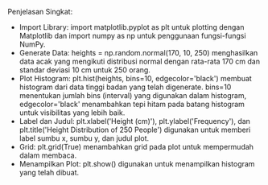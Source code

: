 Penjelasan Singkat:
 - Import Library: import matplotlib.pyplot as plt untuk plotting dengan Matplotlib dan import numpy as np untuk penggunaan fungsi-fungsi NumPy.
 - Generate Data: heights = np.random.normal(170, 10, 250) menghasilkan data acak yang mengikuti distribusi normal dengan rata-rata 170 cm dan standar deviasi 10 cm untuk 250 orang.
 - Plot Histogram: plt.hist(heights, bins=10, edgecolor='black') membuat histogram dari data tinggi badan yang telah digenerate. bins=10 menentukan jumlah bins (interval) yang digunakan dalam histogram, edgecolor='black' menambahkan tepi hitam pada batang histogram untuk visibilitas yang lebih baik.
 - Label dan Judul: plt.xlabel('Height (cm)'), plt.ylabel('Frequency'), dan plt.title('Height Distribution of 250 People') digunakan untuk memberi label sumbu x, sumbu y, dan judul plot.
 - Grid: plt.grid(True) menambahkan grid pada plot untuk mempermudah dalam membaca.
 - Menampilkan Plot: plt.show() digunakan untuk menampilkan histogram yang telah dibuat.

